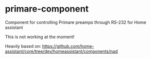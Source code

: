 # primare-component
Component for controlling Primare preamps through RS-232 for Home assistant

This is not working at the moment!

Heavily based on: 
https://github.com/home-assistant/core/tree/dev/homeassistant/components/nad
